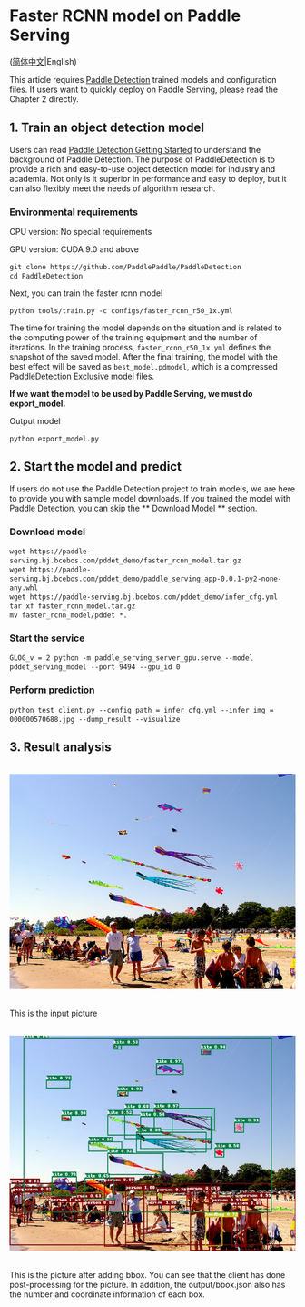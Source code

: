 # Faster RCNN model on Paddle Serving

([简体中文](./README_CN.md)|English)

This article requires [Paddle Detection](https://github.com/PaddlePaddle/PaddleDetection) trained models and configuration files. If users want to quickly deploy on Paddle Serving, please read the Chapter 2 directly.

## 1. Train an object detection model

Users can read [Paddle Detection Getting Started](https://github.com/PaddlePaddle/PaddleDetection/blob/release/0.2/docs/tutorials/GETTING_STARTED_cn.md) to understand the background of Paddle Detection. The purpose of PaddleDetection is to provide a rich and easy-to-use object detection model for industry and academia. Not only is it superior in performance and easy to deploy, but it can also flexibly meet the needs of algorithm research.

### Environmental requirements

CPU version: No special requirements

GPU version: CUDA 9.0 and above

```
git clone https://github.com/PaddlePaddle/PaddleDetection
cd PaddleDetection
```
Next, you can train the faster rcnn model
```
python tools/train.py -c configs/faster_rcnn_r50_1x.yml
```
The time for training the model depends on the situation and is related to the computing power of the training equipment and the number of iterations.
In the training process, `faster_rcnn_r50_1x.yml` defines the snapshot of the saved model. After the final training, the model with the best effect will be saved as `best_model.pdmodel`, which is a compressed PaddleDetection Exclusive model files.

**If we want the model to be used by Paddle Serving, we must do export_model.**

Output model
```
python export_model.py
```
## 2. Start the model and predict
If users do not use the Paddle Detection project to train models, we are here to provide you with sample model downloads. If you trained the model with Paddle Detection, you can skip the ** Download Model ** section.

### Download model
```
wget https://paddle-serving.bj.bcebos.com/pddet_demo/faster_rcnn_model.tar.gz
wget https://paddle-serving.bj.bcebos.com/pddet_demo/paddle_serving_app-0.0.1-py2-none-any.whl
wget https://paddle-serving.bj.bcebos.com/pddet_demo/infer_cfg.yml
tar xf faster_rcnn_model.tar.gz
mv faster_rcnn_model/pddet *.
```

### Start the service
```
GLOG_v = 2 python -m paddle_serving_server_gpu.serve --model pddet_serving_model --port 9494 --gpu_id 0
```

### Perform prediction
```
python test_client.py --config_path = infer_cfg.yml --infer_img = 000000570688.jpg --dump_result --visualize
```

## 3. Result analysis
<p align = "center">
    <br>
<img src = '000000570688.jpg'>
    <br>
<p>
This is the input picture
  
<p align = "center">
    <br>
<img src = '000000570688_bbox.jpg'>
    <br>
<p>
  
This is the picture after adding bbox. You can see that the client has done post-processing for the picture. In addition, the output/bbox.json also has the number and coordinate information of each box.



